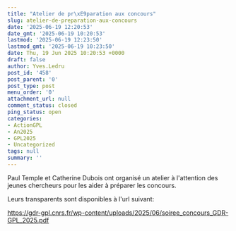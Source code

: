 ```yaml
---
title: "Atelier de pr\xE9paration aux concours"
slug: atelier-de-preparation-aux-concours
date: '2025-06-19 12:20:53'
date_gmt: '2025-06-19 10:20:53'
lastmod: '2025-06-19 12:23:50'
lastmod_gmt: '2025-06-19 10:23:50'
date: Thu, 19 Jun 2025 10:20:53 +0000
draft: false
author: Yves.Ledru
post_id: '458'
post_parent: '0'
post_type: post
menu_order: '0'
attachment_url: null
comment_status: closed
ping_status: open
categories:
- ActionGPL
- An2025
- GPL2025
- Uncategorized
tags: null
summary: ''
---
```


Paul Temple et Catherine Dubois ont organisé un atelier à l'attention des jeunes chercheurs pour les aider à préparer les concours.

Leurs transparents sont disponibles à l'url suivant:

<https://gdr-gpl.cnrs.fr/wp-content/uploads/2025/06/soiree_concours_GDR-GPL_2025.pdf>
